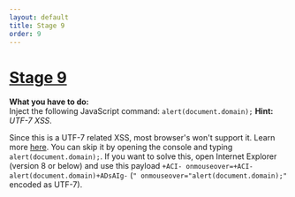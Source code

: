 ```yaml
---
layout: default
title: Stage 9
order: 9
---
```



# [Stage 9](https://xss-quiz.int21h.jp/stage_09.php)

**What you have to do:**  
Inject the following JavaScript command: `alert(document.domain);`
**Hint:** *UTF-7 XSS*.

Since this is a UTF-7 related XSS, most browser's won't support it. Learn more [here](https://en.wikipedia.org/wiki/UTF-7#Security).
You can skip it by opening the console and typing `alert(document.domain);`. If you want to solve this, open Internet Explorer (version 8 or below) and use this payload `+ACI- onmouseover=+ACI-alert(document.domain)+ADsAIg-` (`" onmouseover="alert(document.domain);"` encoded as UTF-7).
